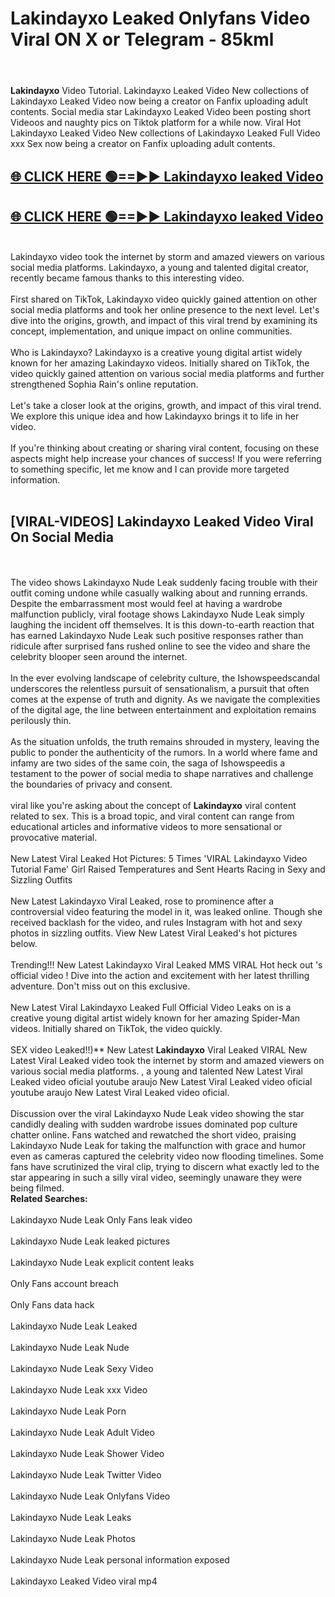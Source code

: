 <h1> Lakindayxo Leaked Onlyfans Video Viral ON X or Telegram - 85kml </h1>

# 
<br>
<strong>Lakindayxo</strong> Video Tutorial. Lakindayxo Leaked Video New collections of  Lakindayxo Leaked Video now being a creator on Fanfix uploading adult contents. Social media star Lakindayxo Leaked Video been posting short Videoos and naughty pics on Tiktok platform for a while now. Viral Hot Lakindayxo Leaked Video New collections of Lakindayxo Leaked Full Video xxx Sex now being a creator on Fanfix uploading adult contents.
<br>

## [🌐 CLICK HERE 🟢==►► Lakindayxo leaked Video ](https://onlyclips.site?title=Lakindayxo&ref=git)


## [🌐 CLICK HERE 🟢==►► Lakindayxo leaked Video ](https://onlyclips.site?title=Lakindayxo&ref=git)

<br>
Lakindayxo video took the internet by storm and amazed viewers on various social media platforms. Lakindayxo, a young and talented digital creator, recently became famous thanks to this interesting video.
<br><br>
First shared on TikTok, Lakindayxo video quickly gained attention on other social media platforms and took her online presence to the next level. Let's dive into the origins, growth, and impact of this viral trend by examining its concept, implementation, and unique impact on online communities.
<br><br>
Who is Lakindayxo? Lakindayxo is a creative young digital artist widely known for her amazing Lakindayxo videos. Initially shared on TikTok, the video quickly gained attention on various social media platforms and further strengthened Sophia Rain's online reputation.
<br><br>
Let's take a closer look at the origins, growth, and impact of this viral trend. We explore this unique idea and how Lakindayxo brings it to life in her video.
<br><br>
If you're thinking about creating or sharing viral content, focusing on these aspects might help increase your chances of success! If you were referring to something specific, let me know and I can provide more targeted information.
<br><br>
<h2>[VIRAL-VIDEOS] Lakindayxo Leaked Video Viral On Social Media</h2>
<br><br>
The video shows Lakindayxo Nude Leak suddenly facing trouble with their outfit coming undone while casually walking about and running errands. Despite the embarrassment most would feel at having a wardrobe malfunction publicly, viral footage shows Lakindayxo Nude Leak simply laughing the incident off themselves. It is this down-to-earth reaction that has earned Lakindayxo Nude Leak such positive responses rather than ridicule after surprised fans rushed online to see the video and share the celebrity blooper seen around the internet.
<br><br>
In the ever evolving landscape of celebrity culture, the Ishowspeedscandal underscores the relentless pursuit of sensationalism, a pursuit that often comes at the expense of truth and dignity. As we navigate the complexities of the digital age, the line between entertainment and exploitation remains perilously thin.
<br><br>
As the situation unfolds, the truth remains shrouded in mystery, leaving the public to ponder the authenticity of the rumors. In a world where fame and infamy are two sides of the same coin, the saga of Ishowspeedis a testament to the power of social media to shape narratives and challenge the boundaries of privacy and consent.
<br><br>
viral like you're asking about the concept of <strong>Lakindayxo</strong> viral content related to sex. This is a broad topic, and viral content can range from educational articles and informative videos to more sensational or provocative material.
<br><br>
New Latest Viral Leaked Hot Pictures: 5 Times 'VIRAL Lakindayxo Video Tutorial Fame' Girl Raised Temperatures and Sent Hearts Racing in Sexy and Sizzling Outfits
<br><br>
New Latest Lakindayxo Viral Leaked, rose to prominence after a controversial video featuring the model in it, was leaked online. Though she received backlash for the video, and rules Instagram with hot and sexy photos in sizzling outfits. View New Latest Viral Leaked's hot pictures below.
<br><br>
Trending!!! New Latest Lakindayxo Viral Leaked MMS VIRAL Hot heck out 's official video ! Dive into the action and excitement with her latest thrilling adventure. Don't miss out on this exclusive.
<br><br>
New Latest Viral Lakindayxo Leaked Full Official Video Leaks on  is a creative young digital artist widely known for her amazing Spider-Man videos. Initially shared on TikTok, the video quickly.
<br><br>
SEX video Leaked!!)** New Latest <strong>Lakindayxo</strong> Viral Leaked VIRAL New Latest Viral Leaked video took the internet by storm and amazed viewers on various social media platforms. , a young and talented New Latest Viral Leaked video oficial youtube araujo New Latest Viral Leaked video oficial youtube araujo New Latest Viral Leaked video oficial.
<br><br>
Discussion over the viral Lakindayxo Nude Leak video showing the star candidly dealing with sudden wardrobe issues dominated pop culture chatter online. Fans watched and rewatched the short video, praising Lakindayxo Nude Leak for taking the malfunction with grace and humor even as cameras captured the celebrity video now flooding timelines. Some fans have scrutinized the viral clip, trying to discern what exactly led to the star appearing in such a silly viral video, seemingly unaware they were being filmed.
<br>
<strong>Related Searches:</strong>
<br><br>
Lakindayxo Nude Leak Only Fans leak video
<br><br>
Lakindayxo Nude Leak leaked pictures
<br><br>
Lakindayxo Nude Leak explicit content leaks
<br><br>
Only Fans account breach
<br><br>
Only Fans data hack
<br><br>
Lakindayxo Nude Leak Leaked
<br><br>
Lakindayxo Nude Leak Nude
<br><br>
Lakindayxo Nude Leak Sexy Video
<br><br>
Lakindayxo Nude Leak xxx Video
<br><br>
Lakindayxo Nude Leak Porn
<br><br>
Lakindayxo Nude Leak Adult Video
<br><br>
Lakindayxo Nude Leak Shower Video
<br><br>
Lakindayxo Nude Leak Twitter Video
<br><br>
Lakindayxo Nude Leak Onlyfans Video
<br><br>
Lakindayxo Nude Leak Leaks
<br><br>
Lakindayxo Nude Leak Photos
<br><br>
Lakindayxo Nude Leak personal information exposed
<br><br>
Lakindayxo Leaked Video viral mp4